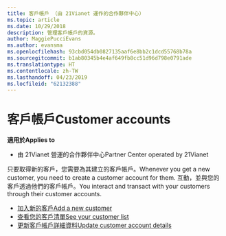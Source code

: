 ```yaml
---
title: 客戶帳戶 （由 21Vianet 運作的合作夥伴中心）
ms.topic: article
ms.date: 10/29/2018
description: 管理客戶帳戶的資源。
author: MaggiePucciEvans
ms.author: evansma
ms.openlocfilehash: 93cbd054db0827135aaf6e8bb2c1dcd55768b78a
ms.sourcegitcommit: b1ab80345b4e4af649fb8cc51d96d798e0791ade
ms.translationtype: HT
ms.contentlocale: zh-TW
ms.lasthandoff: 04/23/2019
ms.locfileid: "62132388"
---
```

# <a name="customer-accounts"></a><span data-ttu-id="e3dd0-103">客戶帳戶</span><span class="sxs-lookup"><span data-stu-id="e3dd0-103">Customer accounts</span></span>

<span data-ttu-id="e3dd0-104">**適用於**</span><span class="sxs-lookup"><span data-stu-id="e3dd0-104">**Applies to**</span></span>

-   <span data-ttu-id="e3dd0-105">由 21Vianet 營運的合作夥伴中心</span><span class="sxs-lookup"><span data-stu-id="e3dd0-105">Partner Center operated by 21Vianet</span></span>

<span data-ttu-id="e3dd0-106">只要取得新的客戶，您需要為其建立的客戶帳戶。</span><span class="sxs-lookup"><span data-stu-id="e3dd0-106">Whenever you get a new customer, you need to create a customer account for them.</span></span> <span data-ttu-id="e3dd0-107">互動，並與您的客戶透過他們的客戶帳戶。</span><span class="sxs-lookup"><span data-stu-id="e3dd0-107">You interact and transact with your customers through their customer accounts.</span></span> 

-   [<span data-ttu-id="e3dd0-108">加入新的客戶</span><span class="sxs-lookup"><span data-stu-id="e3dd0-108">Add a new customer</span></span>](add-a-new-customer.md)
-   [<span data-ttu-id="e3dd0-109">查看您的客戶清單</span><span class="sxs-lookup"><span data-stu-id="e3dd0-109">See your customer list</span></span>](see-your-customer-list.md)
-   [<span data-ttu-id="e3dd0-110">更新客戶帳戶詳細資料</span><span class="sxs-lookup"><span data-stu-id="e3dd0-110">Update customer account details</span></span>](update-customer-account-info.md)

 

 




